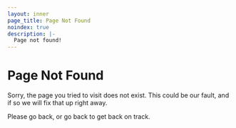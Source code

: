 ```yaml
---
layout: inner
page_title: Page Not Found
noindex: true
description: |-
  Page not found!
---
```


# Page Not Found

Sorry, the page you tried to visit does not exist. This could be our fault,
and if so we will fix that up right away.

Please go back, or go back to get back on track.
